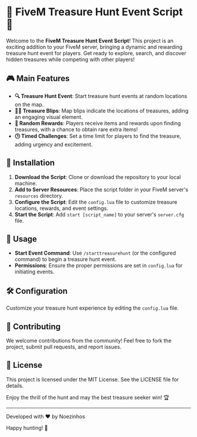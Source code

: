 # 🌟 FiveM Treasure Hunt Event Script 🌟

Welcome to the **FiveM Treasure Hunt Event Script**! This project is an exciting addition to your FiveM server, bringing a dynamic and rewarding treasure hunt event for players. Get ready to explore, search, and discover hidden treasures while competing with other players!

## 🎮 Main Features

- **🔍 Treasure Hunt Event**: Start treasure hunt events at random locations on the map.
- **🏴‍☠️ Treasure Blips**: Map blips indicate the locations of treasures, adding an engaging visual element.
- **🎁 Random Rewards**: Players receive items and rewards upon finding treasures, with a chance to obtain rare extra items!
- **🕒 Timed Challenges**: Set a time limit for players to find the treasure, adding urgency and excitement.

## 📜 Installation

1. **Download the Script**: Clone or download the repository to your local machine.
2. **Add to Server Resources**: Place the script folder in your FiveM server's `resources` directory.
3. **Configure the Script**: Edit the `config.lua` file to customize treasure locations, rewards, and event settings.
4. **Start the Script**: Add `start [script_name]` to your server's `server.cfg` file.

## 🚀 Usage

- **Start Event Command**: Use `/starttreasurehunt` (or the configured command) to begin a treasure hunt event.
- **Permissions**: Ensure the proper permissions are set in `config.lua` for initiating events.

## 🛠 Configuration

Customize your treasure hunt experience by editing the `config.lua` file.

## 🤝 Contributing

We welcome contributions from the community! Feel free to fork the project, submit pull requests, and report issues.

## 📄 License

This project is licensed under the MIT License. See the LICENSE file for details.

Enjoy the thrill of the hunt and may the best treasure seeker win! 🏆

---

Developed with ❤️ by Noezinhos

Happy hunting! 🎉

